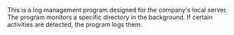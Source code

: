 This is a log management program designed for the company's local server.
The program monitors a specific directory in the background.
If certain activities are detected, the program logs them.
